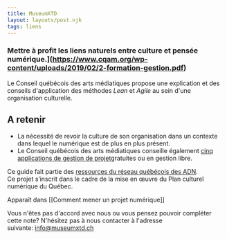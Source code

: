 ```yaml
---
title: MuseumXTD
layout: layouts/post.njk
tags: liens
---
```

### Mettre à profit les liens naturels entre culture et pensée numérique.](https://www.cqam.org/wp-content/uploads/2019/02/2-formation-gestion.pdf)

Le Conseil québécois des arts médiatiques propose une explication et des conseils d'application des méthodes *Lean* et *Agile* au sein d'une organisation culturelle. 

## A retenir
- La nécessité de revoir la culture de son organisation dans un contexte dans lequel le numérique est de plus en plus présent.  
- Le Conseil québécois des arts médiatiques conseille également [cinq applications de gestion de projet](https://www.cqam.org/activites/applications-de-gestion-de-projet/)gratuites ou en gestion libre. 
  
Ce guide fait partie des [ressources du réseau québécois des ADN](http://www.pearltrees.com/cpourca/chroniques-des-adn/id29695737).  
Ce projet s’inscrit dans le cadre de la mise en œuvre du Plan culturel numérique du Québec.   


Apparaît dans [[Comment mener un projet numérique]]

Vous n'êtes pas d'accord avec nous ou vous pensez pouvoir compléter cette note? N'hésitez pas à nous contacter à l'adresse suivante: [info@museumxtd.ch](mailto:info@museumxtd.ch)